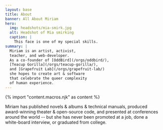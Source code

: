 ```yaml
---
layout: base
title: About
banner: All About Miriam
hero:
  img: headshots/mia-smirk.jpg
  alt: Headshot of Mia smirking
  caption: |
    This face is one of my special skills.
summary: |
  Miriam is an artist, activist,
  teacher, and web-developer.
  As a co-founder of [OddBird](/orgs/oddbird/),
  [Teacup Gorilla](/orgs/teacup-gorilla/),
  and [Grapefruit Lab](/orgs/grapefruit-lab/)
  she hopes to create art & software
  that celebrate the queer complexity
  of human experience.
---
```

{% import "content.macros.njk" as content %}

Miriam has published novels & albums & technical manuals,
produced award-winning theater & open-source code,
and presented at conferences around the world --
but she has never been promoted at a job,
done a white-board interview,
or graduated from college.
